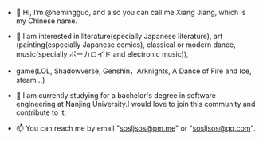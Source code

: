 - 👋 Hi, I’m @hemingguo, and also you can call me Xiang Jiang, which is my Chinese name.
- 👀 I am interested in literature(specially Japanese literature), art (painting(especially Japanese comics), classical or modern dance, music(specially ボーカロイド and electronic music)),
- game(LOL, Shadowverse, Genshin，Arknights, A Dance of Fire and Ice, steam...)
- 🌱 I am currently studying for a bachelor's degree in software engineering at Nanjing University.I would love to join this community and contribute to it.

- 📫 You can reach me by email "sosljsos@pm.me" or "sosljsos@qq.com".

<!---
hemingguo/hemingguo is a ✨ special ✨ repository because its `README.md` (this file) appears on your GitHub profile.
You can click the Preview link to take a look at your changes.
--->
